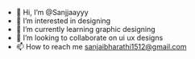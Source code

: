 - 👋 Hi, I’m @Sanjjaayyy
- 👀 I’m interested in designing
- 🌱 I’m currently learning graphic designing 
- 💞️ I’m looking to collaborate on ui ux designs 
- 📫 How to reach me sanjaibharathi1512@gmail.com

<!---
Sanjjaayyy/Sanjjaayyy is a ✨ special ✨ repository because its `README.md` (this file) appears on your GitHub profile.
You can click the Preview link to take a look at your changes.
--->
